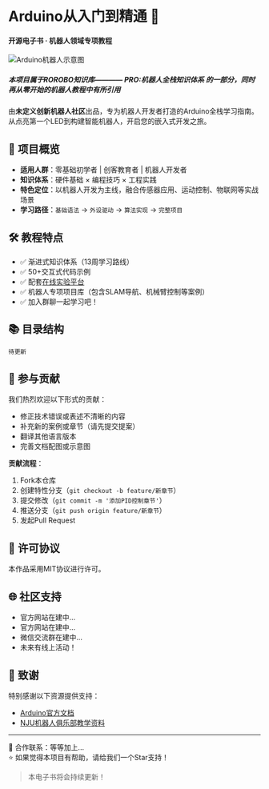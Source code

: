 # Arduino从入门到精通 🚀

#### 开源电子书 · 机器人领域专项教程

![Arduino机器人示意图]() <!-- 建议添加封面图 -->

##### 本项目属于ROROBO知识库———— PRO:机器人全栈知识体系 的一部分，同时再从零开始的机器人教程中有所引用

由**未定义创新机器人社区**出品，专为机器人开发者打造的Arduino全栈学习指南。从点亮第一个LED到构建智能机器人，开启您的嵌入式开发之旅。

## 📖 项目概览
- **适用人群**：零基础初学者 | 创客教育者 | 机器人开发者
- **知识体系**：硬件基础 × 编程技巧 × 工程实践
- **特色定位**：以机器人开发为主线，融合传感器应用、运动控制、物联网等实战场景
- **学习路径**：`基础语法` → `外设驱动` → `算法实现` → `完整项目`

## 🛠️ 教程特点
- ✅ 渐进式知识体系（13周学习路线）
- ✅ 50+交互式代码示例
- ✅ 配套[在线实验平台](https://arduino.me/simulator)
- ✅ 机器人专项项目库（包含SLAM导航、机械臂控制等案例）
- ✅ 加入群聊一起学习吧！

## 📚 目录结构
```markdown
待更新
```

## 🤝 参与贡献
我们热烈欢迎以下形式的贡献：
- 修正技术错误或表述不清晰的内容
- 补充新的案例或章节（请先提交提案）
- 翻译其他语言版本
- 完善文档配图或示意图

**贡献流程**：
1. Fork本仓库
2. 创建特性分支（`git checkout -b feature/新章节`）
3. 提交修改（`git commit -m '添加PID控制章节'`）
4. 推送分支（`git push origin feature/新章节`）
5. 发起Pull Request

## 📄 许可协议
本作品采用MIT协议进行许可。

## 🌐 社区支持
- 官方网站在建中...
- 官方网站在建中...
- 微信交流群在建中...
- 未来有线上活动！

## 🙏 致谢
特别感谢以下资源提供支持：
- [Arduino官方文档](https://arduino.me/s/arduino-getting-started)
- [NJU机器人俱乐部教学资料](https://github.com/NJURobotClub/arduino_teaching)

---

📧 合作联系：等等加上...  
⭐ 如果觉得本项目有帮助，请给我们一个Star支持！

> 本电子书将会持续更新！

